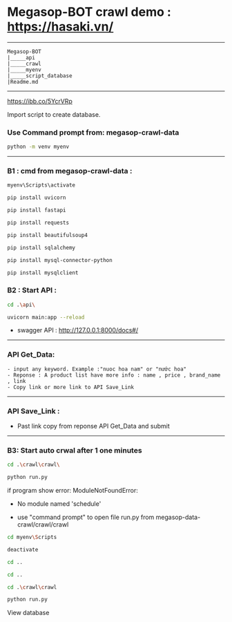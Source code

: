 # Megasop-BOT crawl demo : https://hasaki.vn/

****
    Megasop-BOT
    |_____api
    |_____crawl
    |_____myenv
    |_____script_database
    |Readme.md
****
https://ibb.co/5YcrVRp

Import script to create database.

### Use Command prompt from: megasop-crawl-data
```bash
python -m venv myenv
```
***
### B1 :  cmd from megasop-crawl-data : 
```bash
myenv\Scripts\activate
```
```bash
pip install uvicorn
```
```bash
pip install fastapi
```
```bash
pip install requests
```
```bash
pip install beautifulsoup4
```
```bash
pip install sqlalchemy
```
```bash
pip install mysql-connector-python
```
```bash
pip install mysqlclient
```

### B2 : Start API : 
```bash
cd .\api\ 
```
```bash
uvicorn main:app --reload 
```


- swagger API : http://127.0.0.1:8000/docs#/
***
### API Get_Data:
    - input any keyword. Example :"nuoc hoa nam" or "nước hoa"
    - Reponse : A product list have more info : name , price , brand_name , link
    - Copy link or more link to API Save_Link
***

### API Save_Link :
  - Past link copy from reponse API Get_Data and submit

***

### B3: Start auto crwal after 1 one minutes
```bash
cd .\crawl\crawl\ 
```
```bash
python run.py
```

if program show error:
ModuleNotFoundError: 
- No module named 'schedule'

- use "command prompt" to open file run.py from megasop-data-crawl/crawl/crawl
```bash
cd myenv\Scripts
```
```bash
deactivate
```
```bash
cd ..
```
```bash
cd ..
```
```bash
cd .\crawl\crawl
```
```bash
python run.py
```

View database



        